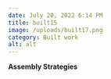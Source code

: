 ```yaml
---
date: July 20, 2022 6:14 PM
title: built15
image: /uploads/built17.png
category: Built work
alt: alt
---
```

**Assembly Strategies**